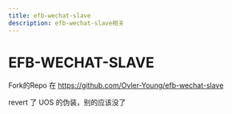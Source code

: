 ```yaml
---
title: efb-wechat-slave
description: efb-wechat-slave相关
---
```


# EFB-WECHAT-SLAVE

Fork的Repo 在 <https://github.com/Ovler-Young/efb-wechat-slave>

revert 了 UOS 的伪装，别的应该没了
